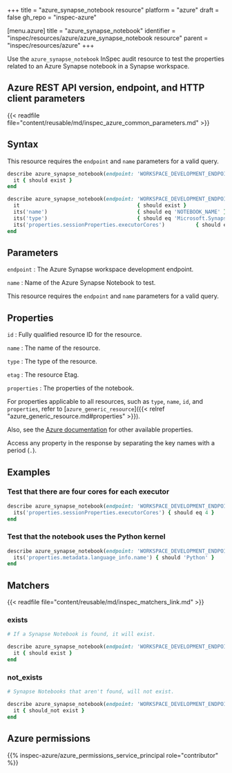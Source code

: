 +++
title = "azure_synapse_notebook resource"
platform = "azure"
draft = false
gh_repo = "inspec-azure"

[menu.azure]
title = "azure_synapse_notebook"
identifier = "inspec/resources/azure/azure_synapse_notebook resource"
parent = "inspec/resources/azure"
+++

Use the `azure_synapse_notebook` InSpec audit resource to test the properties related to an Azure Synapse notebook in a Synapse workspace.

## Azure REST API version, endpoint, and HTTP client parameters

{{< readfile file="content/reusable/md/inspec_azure_common_parameters.md" >}}

## Syntax

This resource requires the `endpoint` and `name` parameters for a valid query.

```ruby
describe azure_synapse_notebook(endpoint: 'WORKSPACE_DEVELOPMENT_ENDPOINT', name: 'NOTEBOOK_NAME') do
  it { should exist }
end
```

```ruby
describe azure_synapse_notebook(endpoint: 'WORKSPACE_DEVELOPMENT_ENDPOINT', name: 'NOTEBOOK_NAME') do
  it                                      { should exist }
  its('name')                             { should eq 'NOTEBOOK_NAME' }
  its('type')                             { should eq 'Microsoft.Synapse/workspaces/notebooks' }
  its('properties.sessionProperties.executorCores')          { should eq CORE_NUMBER }
end
```

## Parameters

`endpoint`
: The Azure Synapse workspace development endpoint.

`name`
: Name of the Azure Synapse Notebook to test.

This resource requires the `endpoint` and `name` parameters for a valid query.

## Properties

`id`
: Fully qualified resource ID for the resource.

`name`
: The name of the resource.

`type`
: The type of the resource.

`etag`
: The resource Etag.

`properties`
: The properties of the notebook.

For properties applicable to all resources, such as `type`, `name`, `id`, and `properties`, refer to [`azure_generic_resource`]({{< relref "azure_generic_resource.md#properties" >}}).

Also, see the [Azure documentation](https://docs.microsoft.com/en-us/rest/api/synapse/data-plane/notebook/get-notebook) for other available properties.

Access any property in the response by separating the key names with a period (`.`).

## Examples

### Test that there are four cores for each executor

```ruby
describe azure_synapse_notebook(endpoint: 'WORKSPACE_DEVELOPMENT_ENDPOINT', name: 'NOTEBOOK_NAME') do
  its('properties.sessionProperties.executorCores') { should eq 4 }
end
```

### Test that the notebook uses the Python kernel

```ruby
describe azure_synapse_notebook(endpoint: 'WORKSPACE_DEVELOPMENT_ENDPOINT', name: 'NOTEBOOK_NAME') do
  its('properties.metadata.language_info.name') { should 'Python' }
end
```

## Matchers

{{< readfile file="content/reusable/md/inspec_matchers_link.md" >}}

### exists

```ruby
# If a Synapse Notebook is found, it will exist.

describe azure_synapse_notebook(endpoint: 'WORKSPACE_DEVELOPMENT_ENDPOINT', name: 'NOTEBOOK_NAME') do
  it { should exist }
end
```

### not_exists

```ruby
# Synapse Notebooks that aren't found, will not exist.

describe azure_synapse_notebook(endpoint: 'WORKSPACE_DEVELOPMENT_ENDPOINT', name: 'NOTEBOOK_NAME') do
  it { should_not exist }
end
```

## Azure permissions

{{% inspec-azure/azure_permissions_service_principal role="contributor" %}}
